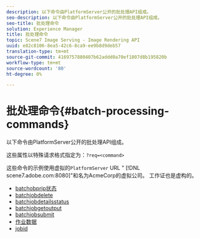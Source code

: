 ```yaml
---
description: 以下命令由PlatformServer公开的批处理API组成。
seo-description: 以下命令由PlatformServer公开的批处理API组成。
seo-title: 批处理命令
solution: Experience Manager
title: 批处理命令
topic: Scene7 Image Serving - Image Rendering API
uuid: e82c8106-8ea5-42c6-8ca9-ee9b8d9deb57
translation-type: tm+mt
source-git-commit: 4169757880407b62addd0a70ef1807d8b195820b
workflow-type: tm+mt
source-wordcount: '80'
ht-degree: 0%

---
```



# 批处理命令{#batch-processing-commands}

以下命令由PlatformServer公开的批处理API组成。

这些属性以特殊请求格式指定为：`?req=<command>`

这些命令的示例使用虚拟的`PlatformServer` URL &quot; [!DNL scene7.adobe.com:8080]&quot;和名为AcmeCorp的虚拟公司。 工作证也是虚构的。

* [batchobprip状态](r-batchjobbriefstatus.md)
* [batchjobdelete](r-batchjobdelete.md)
* [batchjobdetailsstatus](r-batchjobdetailedstatus.md)
* [batchjobgetoutput](r-batchjobgetoutput.md)
* [batchjobsubmit](r-batchjobsubmit.md)
* [作业数据](r-jobdata.md)
* [jobid](r-jobid.md)